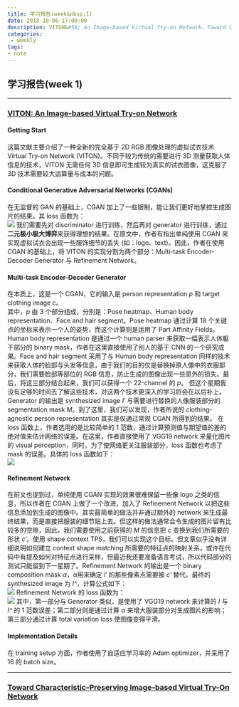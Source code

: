 ```yaml
---
title: 学习报告(week&nbsp;1)
date: 2018-10-06 17:00:00
description: VITON&#58; An Image-based Virtual Try-on Network、Toward Characteristic-Preserving Image-based Virtual Try-On Network
categories:
 - weekly
tags: 
- note
---
```


## 学习报告(week&nbsp;1)

----------

### [VITON: An Image-based Virtual Try-on Network](https://arxiv.org/pdf/1807.07688)

#### Getting Start

这篇文献主要介绍了一种全新的完全基于 2D RGB 图像处理的虚拟试衣技术 Virtual Try-on Network (VITON)。不同于较为传统的需要进行 3D 测量获取人体信息的技术，VITON 无需任何 3D 信息即可生成较为真实的试衣图像，这克服了 3D 技术需要较大运算量与成本的问题。 <br />

#### Conditional Generative Adversarial Networks (CGANs)

在无监督的 GAN 的基础上，CGAN 加上了一些限制，能让我们更好地掌控生成图片的结果。其 loss 函数为： <br />
![](https://raw.githubusercontent.com/Eros-L/Eros-L.github.io/_posts/thesis/week1/loss_of_cgan.png)
我们需要先对 discriminator 进行训练，然后再对 generator 进行训练，通过**二元极小极大博弈**来获得理想的结果。在原文中，作者有指出单纯使用 CGAN 来实现虚拟试衣会出现一些服饰细节的丢失 (如：logo、text)。因此，作者在使用 CGAN 的基础上，将 VITON 的实现分割为两个部分：Multi-task Encoder-Decoder Generator 与 Refinement Network。 <br />

#### Multi-task Encoder-Decoder Generator

在本质上，这是一个 CGAN，它的输入是 person representation *p* 和 target clothing image *c*。 <br />
其中，*p* 由 3 个部分组成，分别是：Pose heatmap、Human body representation、Face and hair segment。Pose heatmap 通过计算 18 个关键点的坐标来表示一个人的姿势，而这个计算则是运用了 Part Affinity Fields。Human body representation 是通过一个 human parser 来获取一幅表示人体躯干部分的 binary mask，作者在这里直接使用了别人的基于 CNN 的一个研究成果。Face and hair segment 采用了与 Human body representation 同样的技术来获取人体的脸部与头发等信息，由于我们的目的仅是替换掉原人像中的衣服部分，我们需要脸部等部位的 RGB 信息，防止生成的图像出现一些意外的损失。最后，将这三部分结合起来，我们可以获得一个 22-channel 的 *p*。
但这个星期我没有足够的时间去了解这些技术，对这两个技术更深入的学习将会在以后补上。 <br />
Generator 的输出是 synthesized image *I′* 与需要进行替换的人像服装部分的 segmentation mask *M*。到了这里，我们可以发现，作者所说的 clothing-agnostic person representation 其实是仅通过常规 CGAN 所得到的结果。 在 loss 函数上，作者选用的是比较简单的 1 范数，通过计算预测值与期望值的差的绝对值来估计网络的误差。在这里，作者直接使用了 VGG19 network 来量化图片的 visual perception，同时，为了使网络更关注服装部分，loss 函数也考虑了 mask 的误差。具体的 loss 函数如下： <br />
![](https://raw.githubusercontent.com/Eros-L/Eros-L.github.io/_posts/thesis/week1/loss_of_viton_generator.png)

#### Refinement Network

在前文也提到过，单纯使用 CGAN 实现的效果很难保留一些像 logo 之类的信息，所以作者在 CGAN 上做了一个改进，加入了 Refinement Network 以把这些信息添加到生成的图像中。其实最简单的做法并非通过额外的 network 来生成最终结果，而是直接把服装的细节贴上去。但这样的做法通常会令生成的图片留有比较多的空隙，因此，我们需要使用之前获得的 *M* 的信息把 *c* 变换到我们所需要的形状 *c′*。使用 shape context TPS，我们可以实现这个目标。但文章似乎没有详细说明如何建立 context shape matching 所需要的特征点的映射关系，或许在代码中有提及如何对特征点进行采样，但最近我还要准备语言考试，所以代码部分的测试只能留到下一星期了。Refinement Network 的输出是一个 binary composition mask *α*，*α*用来确定 *I′* 的那些像素点需要被 *c′* 替代。最终的 synthesized image 为 *I^*，计算公式如下： <br />
![](https://raw.githubusercontent.com/Eros-L/Eros-L.github.io/_posts/thesis/week1/final_viton_output.png)
Refinement Network 的 loss 函数为： <br />
![](https://raw.githubusercontent.com/Eros-L/Eros-L.github.io/_posts/thesis/week1/loss_of_refinement.png)
其中，第一部分与 Generator 类似，是使用了 VGG19 network 来计算的 *I* 与 *I^* 的 1 范数误差；第二部分则是通过计算 *α* 来增大服装部分对生成图片的影响；第三部分通过计算 total variation loss 使图像变得平滑。 <br />

#### Implementation Details

在 training setup 方面，作者使用了自适应学习率的 Adam optimizer，并采用了 16 的 batch size。 <br />


----------

### [Toward Characteristic-Preserving Image-based Virtual Try-On Network](https://arxiv.org/pdf/1711.08447.pdf)